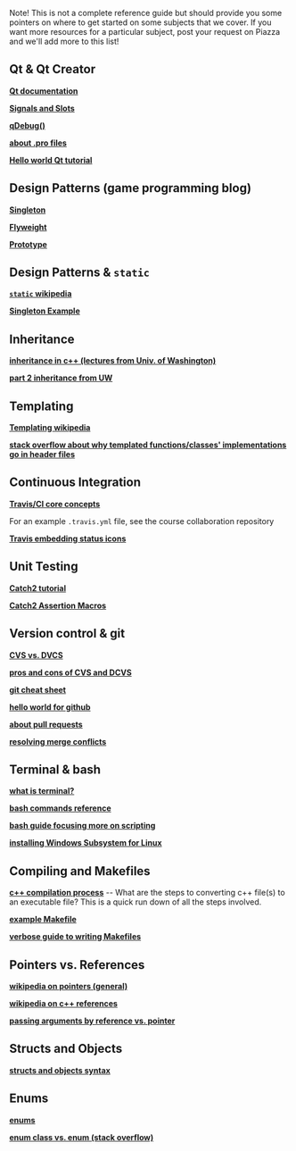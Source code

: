Note! This is not a complete reference guide but should provide you some pointers on where to get started on some subjects that we cover. If you want more resources for a particular subject, post your request on Piazza and we'll add more to this list!

Qt & Qt Creator
---------------
[__Qt documentation__](http://doc.qt.io/)

[__Signals and Slots__](http://doc.qt.io/qt-5/signalsandslots.html)

[__qDebug()__](http://doc.qt.io/qt-5/qdebug.html)

[__about .pro files__](http://doc.qt.io/qt-5/qmake-project-files.html)

[__Hello world Qt tutorial__](https://prognotes.net/2016/11/qt-5-hello-world-tutorial-using-qt-creator/)


Design Patterns (game programming blog)
------------
[__Singleton__](http://gameprogrammingpatterns.com/singleton.html)

[__Flyweight__](http://gameprogrammingpatterns.com/flyweight.html)

[__Prototype__](http://gameprogrammingpatterns.com/prototype.html)


Design Patterns & `static`
-----------
[__`static` wikipedia__](https://en.wikipedia.org/wiki/Static_(keyword))  


[__Singleton Example__](lectures/10_static_singleton/earth/Earth.h)  


Inheritance
----------
[__inheritance in c++ (lectures from Univ. of Washington)__](https://courses.cs.washington.edu/courses/cse333/18su/lectures/18-c++-inheritance.pdf)  

[__part 2 inheritance from UW__](https://courses.cs.washington.edu/courses/cse333/18su/lectures/19-c++-casts.pdf) 

Templating
--------

[__Templating wikipedia__](https://en.wikipedia.org/wiki/Template_(C%2B%2B))  

[__stack overflow about why templated functions/classes' implementations go in header files__](https://stackoverflow.com/questions/1724036/splitting-templated-c-classes-into-hpp-cpp-files-is-it-possible)


Continuous Integration
-----------
[__Travis/CI core concepts__](https://docs.travis-ci.com/user/for-beginners/)

For an example `.travis.yml` file, see the course collaboration repository  

[__Travis embedding status icons__](https://docs.travis-ci.com/user/status-images/)


Unit Testing
-----------
[__Catch2 tutorial__](https://github.com/catchorg/Catch2/blob/master/docs/tutorial.md#top)

[__Catch2 Assertion Macros__](https://github.com/catchorg/Catch2/blob/master/docs/assertions.md#top)

Version control & git
----------------
[__CVS vs. DVCS__](https://www.atlassian.com/blog/software-teams/version-control-centralized-dvcs)

[__pros and cons of CVS and DCVS__](https://content.intland.com/blog/sdlc/the-needs-that-version-control-systems-serve)

[__git cheat sheet__](https://www.atlassian.com/dam/jcr:8132028b-024f-4b6b-953e-e68fcce0c5fa/atlassian-git-cheatsheet.pdf)

[__hello world for github__](https://guides.github.com/activities/hello-world/)

[__about pull requests__](https://help.github.com/articles/about-pull-requests/)

[__resolving merge conflicts__](https://help.github.com/articles/resolving-a-merge-conflict-using-the-command-line/)


Terminal & bash
---------------------
[__what is terminal?__](https://askubuntu.com/questions/38162/what-is-a-terminal-and-how-do-i-open-and-use-it)

[__bash commands reference__](https://courses.cs.washington.edu/courses/cse390a/14au/bash.html)

[__bash guide focusing more on scripting__](https://guide.bash.academy/)

[__installing Windows Subsystem for Linux__](examples/WSL/instructions.md)

Compiling and Makefiles
--------------------

[__c++ compilation process__](http://faculty.cs.niu.edu/~mcmahon/CS241/Notes/compile.html) -- What are the steps to converting c++ file(s) to an executable file? This is a quick run down of all the steps involved.

[__example Makefile__](examples/Makefile)

[__verbose guide to writing Makefiles__](https://www.cs.bu.edu/teaching/cpp/writing-makefiles/)

Pointers vs. References
----------------

[__wikipedia on pointers (general)__](https://en.wikipedia.org/wiki/Pointer_(computer_programming))

[__wikipedia on c++ references__](https://en.wikipedia.org/wiki/Reference_(C%2B%2B))

[__passing arguments by reference vs. pointer__](https://www.geeksforgeeks.org/when-do-we-pass-arguments-by-reference-or-pointer/)


Structs and Objects
-----------------

[__structs and objects syntax__](examples/structs_objs_declarations.md)


Enums
-----

[__enums__](https://github.com/isocpp/CppCoreGuidelines/blob/master/CppCoreGuidelines.md#S-enum)

[__enum class vs. enum (stack overflow)__](https://stackoverflow.com/questions/18335861/why-is-enum-class-preferred-over-plain-enum)


